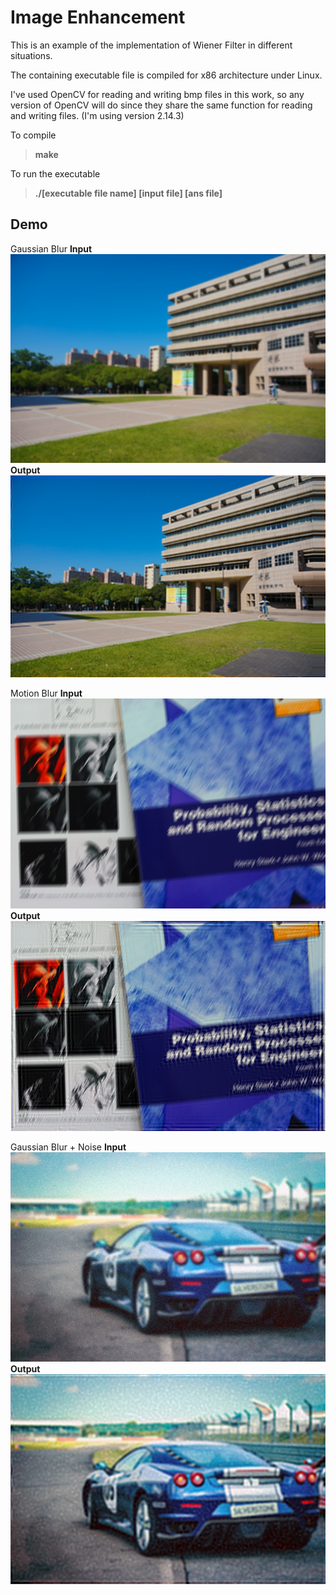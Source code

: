 Image Enhancement 
=================

This is an example of the implementation of Wiener Filter in different situations.

The containing executable file is compiled for x86 architecture under Linux.

I've used OpenCV for reading and writing bmp files in this work, so any version of OpenCV will do since they share the same function for reading and writing files. (I'm using version 2.14.3) 

To compile
> **make** 

To run the executable
> **./[executable file name] [input file] [ans file]**

Demo
----
Gaussian Blur
**Input**
![Alt text](input1.bmp?raw=true "Input Image")
**Output**
![Alt text](output1.bmp?raw=true "Output Image")


Motion Blur
**Input**
![Alt text](input2.bmp?raw=true "Input Image")
**Output**
![Alt text](output2.bmp?raw=true "Output Image")


Gaussian Blur + Noise
**Input**
![Alt text](input3.bmp?raw=true "Input Image")
**Output**
![Alt text](output3.bmp?raw=true "Output Image")
